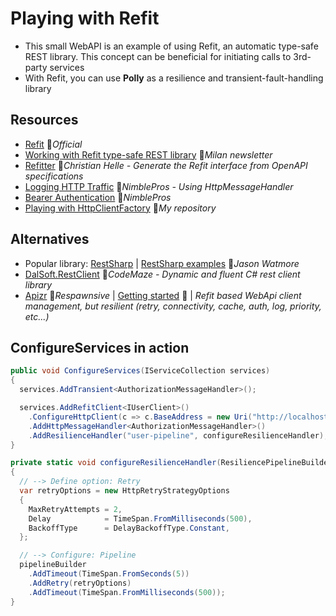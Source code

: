 # Playing with Refit

- This small WebAPI is an example of using Refit, an automatic type-safe REST library. This concept can be beneficial for initiating calls to 3rd-party services
- With Refit, you can use **Polly** as a resilience and transient-fault-handling library

## Resources

- [Refit](https://reactiveui.github.io/refit) 👤*Official*
- [Working with Refit type-safe REST library](https://www.milanjovanovic.tech/blog/refit-in-dotnet-building-robust-api-clients-in-csharp) 📓*Milan newsletter*
- [Refitter](https://github.com/christianhelle/refitter) 👤*Christian Helle - Generate the Refit interface from OpenAPI specifications*
- [Logging HTTP Traffic](https://blog.nimblepros.com/blogs/refit-http-request-response-logging) 📓*NimblePros - Using HttpMessageHandler*
- [Bearer Authentication](https://blog.nimblepros.com/blogs/refit-bearer-auth) 📓*NimblePros*
- [Playing with HttpClientFactory](https://github.com/19balazs86/PlayingWithHttpClientFactory) 👤*My repository*

## Alternatives

- Popular library: [RestSharp](https://restsharp.dev) | [RestSharp examples](https://jasonwatmore.com/c-restsharp-http-post-request-examples-in-net) 📓*Jason Watmore*
- [DalSoft.RestClient](https://code-maze.com/dalsoft-restclient-consume-any-rest-api) 📓*CodeMaze - Dynamic and fluent C# rest client library*
- [Apizr](https://github.com/Respawnsive/Apizr) 👤*Respawnsive* | [Getting started](https://www.respawnsive.com/starcellar-e01-getting-started-with-apizr) 📓 | *Refit based WebApi client management, but resilient (retry, connectivity, cache, auth, log, priority, etc...)*

## ConfigureServices in action

```csharp
public void ConfigureServices(IServiceCollection services)
{
  services.AddTransient<AuthorizationMessageHandler>();

  services.AddRefitClient<IUserClient>()
    .ConfigureHttpClient(c => c.BaseAddress = new Uri("http://localhost:5000"))
    .AddHttpMessageHandler<AuthorizationMessageHandler>()
    .AddResilienceHandler("user-pipeline", configureResilienceHandler);
}

private static void configureResilienceHandler(ResiliencePipelineBuilder<HttpResponseMessage> pipelineBuilder)
{
  // --> Define option: Retry
  var retryOptions = new HttpRetryStrategyOptions
  {
    MaxRetryAttempts = 2,
    Delay            = TimeSpan.FromMilliseconds(500),
    BackoffType      = DelayBackoffType.Constant,
  };

  // --> Configure: Pipeline
  pipelineBuilder
    .AddTimeout(TimeSpan.FromSeconds(5))
    .AddRetry(retryOptions)
    .AddTimeout(TimeSpan.FromMilliseconds(500));
}
```
